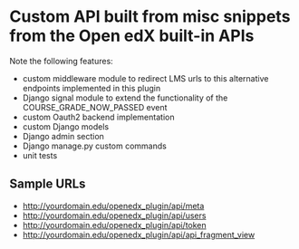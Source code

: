 # Custom API built from misc snippets from the Open edX built-in APIs

Note the following features:

- custom middleware module to redirect LMS urls to this alternative endpoints implemented in this plugin
- Django signal module to extend the functionality of the COURSE_GRADE_NOW_PASSED event
- custom Oauth2 backend implementation
- custom Django models
- Django admin section
- Django manage.py custom commands
- unit tests

## Sample URLs

- http://yourdomain.edu/openedx_plugin/api/meta
- http://yourdomain.edu/openedx_plugin/api/users
- http://yourdomain.edu/openedx_plugin/api/token
- http://yourdomain.edu/openedx_plugin/api/api_fragment_view
